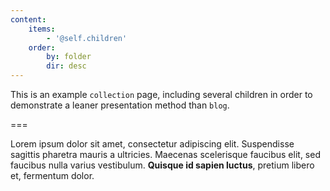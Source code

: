 ```yaml
---
content:
    items:
        - '@self.children'
    order:
        by: folder
        dir: desc
---
```


This is an example `collection` page, including several children in order to demonstrate a leaner presentation method than `blog`.

===

Lorem ipsum dolor sit amet, consectetur adipiscing elit. Suspendisse sagittis pharetra mauris a ultricies. Maecenas scelerisque faucibus elit, sed faucibus nulla varius vestibulum. **Quisque id sapien luctus**, pretium libero et, fermentum dolor. 